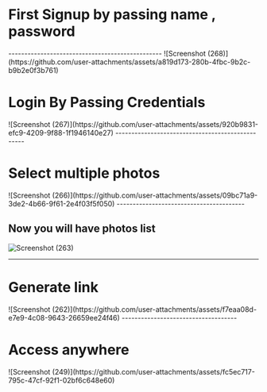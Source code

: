 <h1>First Signup by passing name  , password</h1>
------------------------------------------------
![Screenshot (268)](https://github.com/user-attachments/assets/a819d173-280b-4fbc-9b2c-b9b2e0f3b761)

<h1>Login By Passing Credentials</h1>
![Screenshot (267)](https://github.com/user-attachments/assets/920b9831-efc9-4209-9f88-1f1946140e27)
-------------------------------------------------

<h1>Select multiple photos</h1>
![Screenshot (266)](https://github.com/user-attachments/assets/09bc71a9-3de2-4b66-9f61-2e4f03f5f050)
----------------------------------------

<h2>Now you will have photos list</h2>

![Screenshot (263)](https://github.com/user-attachments/assets/5fd70886-62c7-49ae-80e4-58f50166a240)


------------------------------------------
<h1>Generate link</h1>
![Screenshot (262)](https://github.com/user-attachments/assets/f7eaa08d-e7e9-4c08-9643-26659ee24f46)
------------------------------------

<h1>Access anywhere</h1>
![Screenshot (249)](https://github.com/user-attachments/assets/fc5ec717-795c-47cf-92f1-02bf6c648e60)

